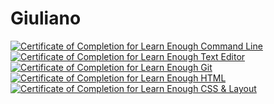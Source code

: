 # Giuliano

<a href="https://www.learnenough.com/certificates/G_Grasso"><img src="https://www.learnenough.com/certificates/G_Grasso/command-line-tutorial.svg" alt="Certificate of Completion for Learn Enough Command Line"></a><a href="https://www.learnenough.com/certificates/G_Grasso"><img src="https://www.learnenough.com/certificates/G_Grasso/text-editor-tutorial.svg" alt="Certificate of Completion for Learn Enough Text Editor"></a><a href="https://www.learnenough.com/certificates/G_Grasso"><img src="https://www.learnenough.com/certificates/G_Grasso/git-tutorial.svg" alt="Certificate of Completion for Learn Enough Git"></a><a href="https://www.learnenough.com/certificates/G_Grasso"><img src="https://www.learnenough.com/certificates/G_Grasso/html-tutorial.svg" alt="Certificate of Completion for Learn Enough HTML"></a><a href="https://www.learnenough.com/certificates/G_Grasso"><img src="https://www.learnenough.com/certificates/G_Grasso/css-and-layout-tutorial.svg" alt="Certificate of Completion for Learn Enough CSS &amp; Layout"></a>
